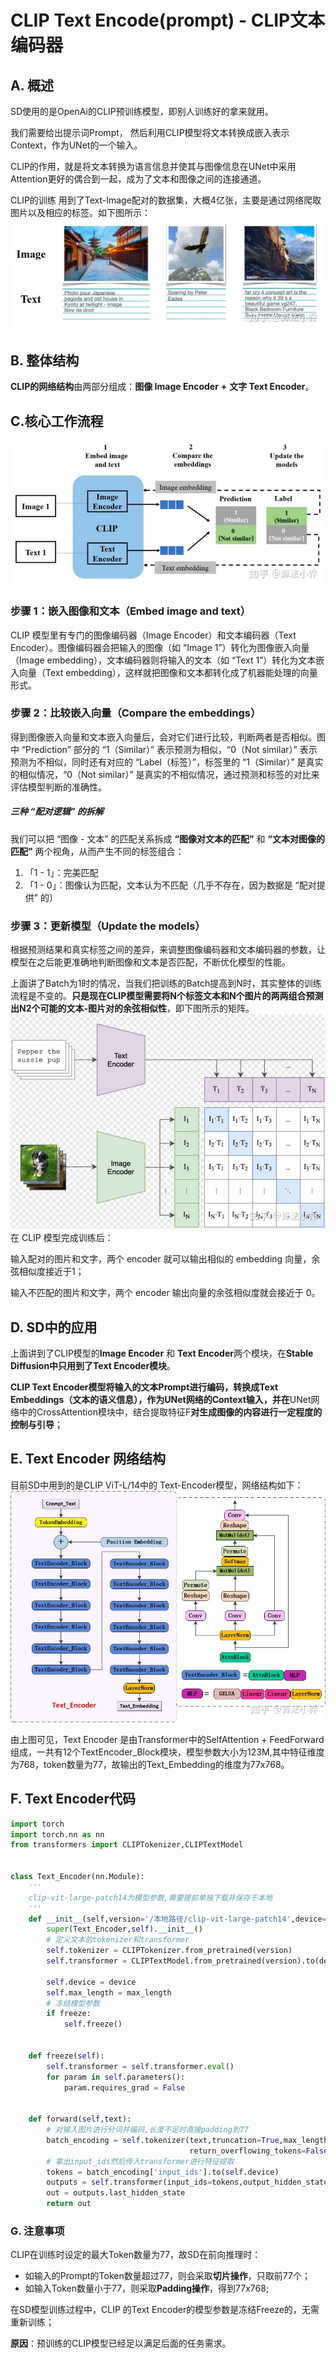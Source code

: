 # CLIP Text Encode(prompt) - CLIP文本编码器

## A. 概述
SD使用的是OpenAi的CLIP预训练模型，即别人训练好的拿来就用。

我们需要给出提示词Prompt， 然后利用CLIP模型将文本转换成嵌入表示Context，作为UNet的一个输入。

CLIP的作用，就是将文本转换为语言信息并使其与图像信息在UNet中采用Attention更好的偶合到一起，成为了文本和图像之间的连接通道。

CLIP的训练 用到了Text-Image配对的数据集，大概4亿张，主要是通过网络爬取图片以及相应的标签。如下图所示：
![image.png](https://raw.githubusercontent.com/lishiyu2006/picgo/main/cdning/202510051655198.png)

## **B. 整体结构**

**CLIP的网络结构**由两部分组成：**图像 Image Encoder** **+** **文字 Text Encoder**。
## C.核心工作流程
![image.png](https://raw.githubusercontent.com/lishiyu2006/picgo/main/cdning/202510051631035.png)

### 步骤 1：嵌入图像和文本（Embed image and text）

CLIP 模型里有专门的图像编码器（Image Encoder）和文本编码器（Text Encoder）。图像编码器会把输入的图像（如 “Image 1”）转化为图像嵌入向量（Image embedding），文本编码器则将输入的文本（如 “Text 1”）转化为文本嵌入向量（Text embedding），这样就把图像和文本都转化成了机器能处理的向量形式。

### 步骤 2：比较嵌入向量（Compare the embeddings）

得到图像嵌入向量和文本嵌入向量后，会对它们进行比较，判断两者是否相似。图中 “Prediction” 部分的 “1（Similar）” 表示预测为相似，“0（Not similar）” 表示预测为不相似，同时还有对应的 “Label（标签）”，标签里的 “1（Similar）” 是真实的相似情况，“0（Not similar）” 是真实的不相似情况，通过预测和标签的对比来评估模型判断的准确性。
##### 三种 “配对逻辑” 的拆解

我们可以把 “图像 - 文本” 的匹配关系拆成 **“图像对文本的匹配”** 和 **“文本对图像的匹配”** 两个视角，从而产生不同的标签组合：
1. 「1 - 1」：完美匹配
2. 「1 - 0」：图像认为匹配，文本认为不匹配（几乎不存在，因为数据是 “配对提供” 的）
### 步骤 3：更新模型（Update the models）

根据预测结果和真实标签之间的差异，来调整图像编码器和文本编码器的参数，让模型在之后能更准确地判断图像和文本是否匹配，不断优化模型的性能。

上面讲了Batch为1时的情况，当我们把训练的Batch提高到N时，其实整体的训练流程是不变的。**只是现在CLIP模型需要将N个标签文本和N个图片的两两组合预测出N2个可能的文本-图片对的余弦相似性**，即下图所示的矩阵。
![image.png](https://raw.githubusercontent.com/lishiyu2006/picgo/main/cdning/202510051643204.png)
在 CLIP 模型完成训练后：

输入配对的图片和文字，两个 encoder 就可以输出相似的 embedding 向量，余弦相似度接近于1；

输入不匹配的图片和文字，两个 encoder 输出向量的余弦相似度就会接近于 0。

## **D. SD中的应用**

上面讲到了CLIP模型的**Image Encoder** 和 **Text Encoder**两个模块，在**Stable Diffusion中只用到了Text Encoder模块**。

**CLIP Text Encoder模型将输入的文本Prompt进行编码，转换成Text Embeddings（文本的语义信息），作为UNet网络的Context输入，并在**UNet网络中的CrossAttention模块中，结合提取特征F**对生成图像的内容进行一定程度的控制与引导**；
## **E. Text Encoder 网络结构**

目前SD中用到的是CLIP ViT-L/14中的 Text-Encoder模型，网络结构如下：
![image.png](https://raw.githubusercontent.com/lishiyu2006/picgo/main/cdning/202510051705948.png)

由上图可见，Text Encoder 是由Transformer中的SelfAttention + FeedForward组成，一共有12个TextEncoder_Block模块，模型参数大小为123M,其中特征维度为768，token数量为77，故输出的Text_Embedding的维度为77x768。
## **F. Text Encoder代码**
```python
import torch
import torch.nn as nn
from transformers import CLIPTokenizer,CLIPTextModel


class Text_Encoder(nn.Module):
    '''
    clip-vit-large-patch14为模型参数,需要提前单独下载并保存于本地
    '''
    def __init__(self,version='/本地路径/clip-vit-large-patch14',device='cuda',max_length=77,freeze=True):
        super(Text_Encoder,self).__init__()
        # 定义文本的tokenizer和transformer
        self.tokenizer = CLIPTokenizer.from_pretrained(version)
        self.transformer = CLIPTextModel.from_pretrained(version).to(device)
        
        self.device = device 
        self.max_length = max_length
        # 冻结模型参数
        if freeze:
            self.freeze()
            
    
    def freeze(self):
        self.transformer = self.transformer.eval()
        for param in self.parameters():
            param.requires_grad = False                      
            
            
    def forward(self,text):
        # 对输入图片进行分词并编码,长度不足时直接padding到77
        batch_encoding = self.tokenizer(text,truncation=True,max_length=self.max_length,return_length=True,
                                        return_overflowing_tokens=False,padding='max_length',return_tensors='pt')
        # 拿出input_ids然后传入transformer进行特征提取
        tokens = batch_encoding['input_ids'].to(self.device)
        outputs = self.transformer(input_ids=tokens,output_hidden_states=False)
        out = outputs.last_hidden_state
        return out 
```

### **G. 注意事项**

CLIP在训练时设定的最大Token数量为77，故SD在前向推理时：

- 如输入的Prompt的Token数量超过77，则会采取**切片操作**，只取前77个；  
- 如输入Token数量小于77，则采取**Padding操作**，得到77x768;

在SD模型训练过程中，CLIP 的Text Encoder的模型参数是冻结Freeze的，无需重新训练；

**原因**：预训练的CLIP模型已经足以满足后面的任务需求。